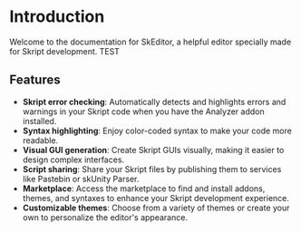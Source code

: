 # Introduction
Welcome to the documentation for SkEditor, a helpful editor specially made for Skript development.
TEST

## Features
- **Skript error checking**: Automatically detects and highlights errors and warnings in your Skript code when you have the Analyzer addon installed.
- **Syntax highlighting**: Enjoy color-coded syntax to make your code more readable.
- **Visual GUI generation**: Create Skript GUIs visually, making it easier to design complex interfaces.
- **Script sharing**: Share your Skript files by publishing them to services like Pastebin or skUnity Parser.
- **Marketplace**: Access the marketplace to find and install addons, themes, and syntaxes to enhance your Skript development experience.
- **Customizable themes**: Choose from a variety of themes or create your own to personalize the editor's appearance.
